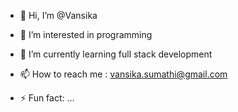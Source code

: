 - 👋 Hi, I’m @Vansika
- 👀 I’m interested in programming
- 🌱 I’m currently learning full stack development

- 📫 How to reach me : vansika.sumathi@gmail.com
- ⚡ Fun fact: ...

<!---
Vansika54/Vansika54 is a ✨ special ✨ repository because its `README.md` (this file) appears on your GitHub profile.
You can click the Preview link to take a look at your changes.
--->
